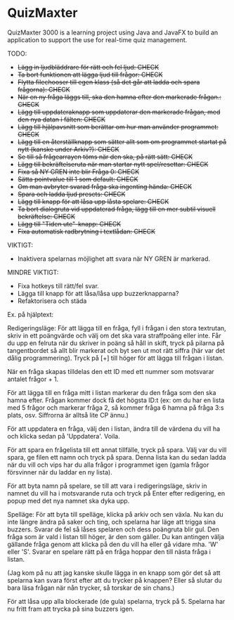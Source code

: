 # QuizMaxter
QuizMaxter 3000 is a learning project using Java and JavaFX to build an application to support the use for real-time quiz management.

TODO:
- ~~Lägg in ljudbläddrare för rätt och fel ljud: CHECK~~
- ~~Ta bort funktionen att lägga ljud till frågor: CHECK~~
- ~~Flytta filechooser till egen klass (så det går att ladda och spara frågorna): CHECK~~
- ~~När en ny fråga läggs till, ska den hamna efter den markerade frågan.: CHECK~~
- ~~Lägg till uppdateraknapp som uppdaterar den markerade frågan, med den nya datan i fälten: CHECK~~
- ~~Lägg till hjälpavsnitt som berättar om hur man använder programmet: CHECK~~
- ~~Lägg till en återställknapp som sätter allt som om programmet startat på nytt (kanske under Arkiv?): CHECK~~
- ~~Se till så frågearrayen töms när den ska, på rätt sätt: CHECK~~
- ~~Lägg till bekräftelseruta när man startar nytt spel/resettar: CHECK~~
- ~~Fixa så NY GREN inte blir Fråga 0: CHECK~~
- ~~Sätta pointvalue till 1 som default: CHECK~~
- ~~Om man avbryter svarad fråga ska ingenting hända: CHECK~~
- ~~Spara och ladda ljud presets: CHECK~~
- ~~Lägg till knapp för att låsa upp låsta spelare: CHECK~~
- ~~Ta bort dialogruta vid uppdaterad fråga, lägg till en mer subtil visuell bekräftelse: CHECK~~
- ~~Lägg till "Tiden ute"-knapp: CHECK~~
- ~~Fixa automatisk radbrytning i textlådan: CHECK~~

VIKTIGT:
- Inaktivera spelarnas möjlighet att svara när NY GREN är markerad.

MINDRE VIKTIGT:
- Fixa hotkeys till rätt/fel svar.
- Lägga till knapp för att låsa/låsa upp buzzerknapparna?
- Refaktorisera och städa

Ex. på hjälptext:

Redigeringsläge:
För att lägga till en fråga, fyll i frågan i den stora textrutan, skriv in ett poängvärde och välj om det ska vara straffpoäng eller inte.
Får du upp en felruta när du skriver in poäng så håll in skift, tryck på pilarna på tangentbordet så allt blir markerat och byt sen ut mot rätt siffra (här var det dålig programmering).
Tryck på [+] till höger för att lägga till frågan i listan.

När en fråga skapas tilldelas den ett ID med ett nummer som motsvarar antalet frågor + 1.

För att lägga till en fråga mitt i listan markerar du den fråga som den ska hamna efter. Frågan kommer dock få det högsta ID:t
(ex: om du har en lista med 5 frågor och markerar fråga 2, så kommer fråga 6 hamna på fråga 3:s plats, osv. Siffrorna är alltså lite CP ännu.)

För att uppdatera en fråga, välj den i listan, ändra till de värdena du vill ha och klicka sedan på 'Uppdatera'. Voila.

För att spara en frågelista till ett annat tillfälle, tryck på spara. Välj var du vill spara, ge filen ett namn och tryck på spara.
Denna lista kan du sedan ladda när du vill och vips har du alla frågor i programmet igen (gamla frågor försvinner när du laddar en ny lista).


För att byta namn på spelare, se till att vara i redigeringsläge, skriv in namnet du vill ha i motsvarande ruta och tryck på Enter efter redigering,
en popup med det nya namnet ska dyka upp.


Spelläge:
För att byta till spelläge, klicka på arkiv och sen växla.
Nu kan du inte längre ändra på saker och ting, och spelarna har läge att trigga sina buzzers. Svarar de fel så låses spelaren och dess poängruta blir gul.
Den fråga som är vald i listan till höger, är den som gäller. Du kan antingen välja gällande fråga genom att klicka på den du vill ha eller gå vidare mha. 'W' eller 'S'.
Svarar en spelare rätt på en fråga hoppar den till nästa fråga i listan.

(Jag kom på nu att jag kanske skulle lägga in en knapp som gör det så att spelarna kan svara först efter att du trycker på knappen? Eller så slutar du bara läsa frågan när nån trycker, så torskar de sin chans.)

För att låsa upp alla blockerade (de gula) spelarna, tryck på 5. Spelarna har nu fritt fram att trycka på sina buzzers igen.
